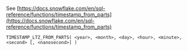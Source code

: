 See [https://docs.snowflake.com/en/sql-reference/functions/timestamp_from_parts](https://docs.snowflake.com/en/sql-reference/functions/timestamp_from_parts)
```
TIMESTAMP_LTZ_FROM_PARTS( <year>, <month>, <day>, <hour>, <minute>, <second> [, <nanosecond>] )
```
